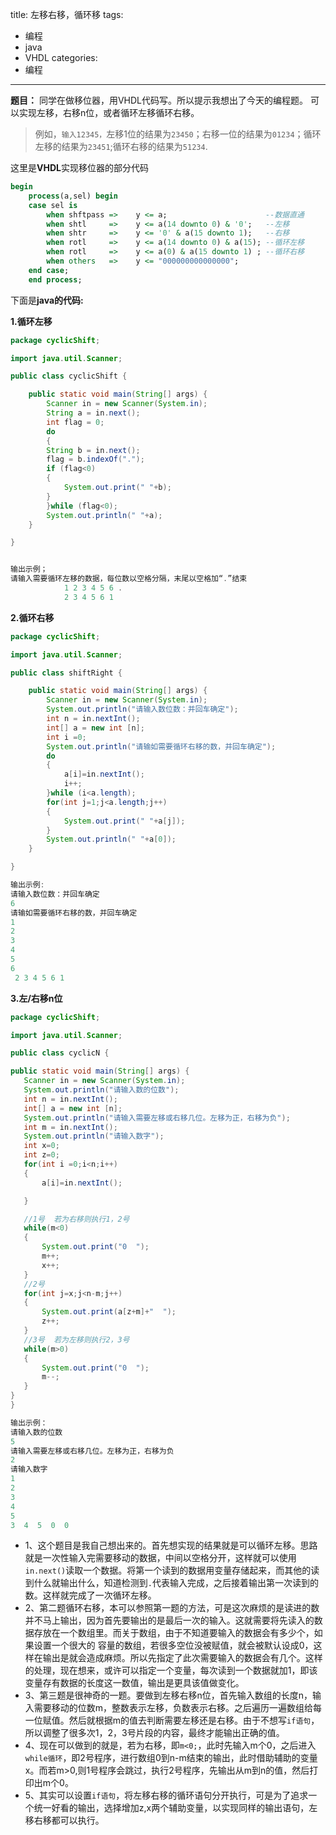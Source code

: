 title: 左移右移，循环移
tags:
- 编程
- java
- VHDL
categories:
- 编程
---

**题目：** 同学在做移位器，用VHDL代码写。所以提示我想出了今天的编程题。
可以实现左移，右移n位，或者循环左移循环右移。
>例如，`输入12345，`左移1位的结果为`23450`；右移一位的结果为`01234`；循环左移的结果为`23451`;循环右移的结果为`51234`.

这里是**VHDL**实现移位器的部分代码

```vhdl    
begin
    process(a,sel) begin
    case sel is
        when shftpass =>    y <= a;                      --数据直通    
        when shtl     =>    y <= a(14 downto 0) & '0';   --左移
        when shtr     =>    y <= '0' & a(15 downto 1);   --右移
        when rotl     =>    y <= a(14 downto 0) & a(15); --循环左移
        when rotl     =>    y <= a(0) & a(15 downto 1) ; --循环右移
        when others   =>    y <= "000000000000000";        
    end case;
    end process;
```

下面是**java的代码:**

**1.循环左移**
``` java
package cyclicShift;

import java.util.Scanner;

public class cyclicShift {

    public static void main(String[] args) {
        Scanner in = new Scanner(System.in);
        String a = in.next();
        int flag = 0;
        do
        {
        String b = in.next();
        flag = b.indexOf(".");
        if (flag<0)
        {
            System.out.print(" "+b);
        }
        }while (flag<0);
        System.out.println(" "+a);
    }

}


输出示例；    
请输入需要循环左移的数据，每位数以空格分隔，末尾以空格加“.”结束
            1 2 3 4 5 6 .
            2 3 4 5 6 1

```

**2.循环右移**

``` java
package cyclicShift;

import java.util.Scanner;

public class shiftRight {

    public static void main(String[] args) {
        Scanner in = new Scanner(System.in);
        System.out.println("请输入数位数：并回车确定");
        int n = in.nextInt();
        int[] a = new int [n];
        int i =0;
        System.out.println("请输如需要循环右移的数，并回车确定");
        do
        {
            a[i]=in.nextInt();
            i++;
        }while (i<a.length);
        for(int j=1;j<a.length;j++)
        {
            System.out.print(" "+a[j]);
        }
        System.out.println(" "+a[0]);
    }

}

输出示例:
请输入数位数：并回车确定
6
请输如需要循环右移的数，并回车确定
1
2
3
4
5
6
 2 3 4 5 6 1
```




**3.左/右移n位**

```java
package cyclicShift;

import java.util.Scanner;

public class cyclicN {

public static void main(String[] args) {
   Scanner in = new Scanner(System.in);
   System.out.println("请输入数的位数");
   int n = in.nextInt();
   int[] a = new int [n];
   System.out.println("请输入需要左移或右移几位。左移为正，右移为负");
   int m = in.nextInt();
   System.out.println("请输入数字");
   int x=0;
   int z=0;
   for(int i =0;i<n;i++)
   {
       a[i]=in.nextInt();

   }

   //1号  若为右移则执行1，2号
   while(m<0)
   {
       System.out.print("0  ");
       m++;
       x++;
   }
   //2号
   for(int j=x;j<n-m;j++)
   {   
       System.out.print(a[z+m]+"  ");
       z++;
   }
   //3号  若为左移则执行2，3号
   while(m>0)
   {
       System.out.print("0  ");
       m--;
   }
}
}

输出示例：
请输入数的位数
5
请输入需要左移或右移几位。左移为正，右移为负
2
请输入数字
1
2
3
4
5
3  4  5  0  0  
```



- 1、这个题目是我自己想出来的。首先想实现的结果就是可以循环左移。思路就是一次性输入完需要移动的数据，中间以空格分开，这样就可以使用`in.next()`读取一个数据。将第一个读到的数据用变量存储起来，而其他的读到什么就输出什么，知道检测到`.`代表输入完成，之后接着输出第一次读到的数。这样就完成了一次循环左移。
- 2、第二题循环右移，本可以参照第一题的方法，可是这次麻烦的是读进的数并不马上输出，因为首先要输出的是最后一次的输入。这就需要将先读入的数据存放在一个数组里。而关于数组，由于不知道要输入的数据会有多少个，如果设置一个很大的 容量的数组，若很多空位没被赋值，就会被默认设成0，这样在输出是就会造成麻烦。所以先指定了此次需要输入的数据会有几个。这样的处理，现在想来，或许可以指定一个变量，每次读到一个数据就加1，即该变量存有数据的长度这一数值，输出是更具该值做变化。
- 3、第三题是很神奇的一题。要做到左移右移n位，首先输入数组的长度n，输入需要移动的位数m，整数表示左移，负数表示右移。之后遍历一遍数组给每一位赋值。然后就根据m的值去判断需要左移还是右移。由于不想写`if语句`，所以调整了很多次1，2，3号片段的内容，最终才能输出正确的值。
- 4、现在可以做到的就是，若为右移，即`m<0;`，此时先输入m个0，之后进入`while循环`，即2号程序，进行数组0到n-m结束的输出，此时借助辅助的变量x。而若m>0,则1号程序会跳过，执行2号程序，先输出从m到n的值，然后打印出m个0。
- 5、其实可以设置`if语句`，将左移右移的循环语句分开执行，可是为了追求一个统一好看的输出，选择增加z,x两个辅助变量，以实现同样的输出语句，左移右移都可以执行。
